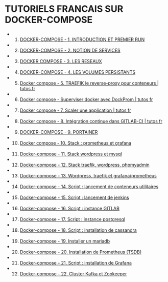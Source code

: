 # TUTORIELS FRANCAIS SUR DOCKER-COMPOSE


- 1. [DOCKER-COMPOSE - 1. INTRODUCTION ET PREMIER RUN](https://www.youtube.com/watch?v=pMAGe6nTkws)
- 2. [DOCKER-COMPOSE - 2. NOTION DE SERVICES](https://www.youtube.com/watch?v=Qh1fVlF9l9I)
- 3. [DOCKER COMPOSE - 3. LES RESEAUX](https://www.youtube.com/watch?v=hxVxmh3MlD8)
- 4. [DOCKER-COMPOSE - 4. LES VOLUMES PERSISTANTS](https://www.youtube.com/watch?v=HUXXKYA7j0s)
- 5. [Docker compose - 5. TRAEFIK le reverse-proxy pour conteneurs | tutos fr](https://www.youtube.com/watch?v=6CFjKvPheCU)
- 6. [Docker compose -  Superviser docker avec DockProm | tutos fr](https://www.youtube.com/watch?v=6V7q54JugVE)
- 7. [Docker compose - 7. Scaler une application | tutos fr](https://www.youtube.com/watch?v=YW2fYq_PiyY)
- 8. [Docker compose - 8. Intégration continue dans GITLAB-CI | tutos fr](https://www.youtube.com/watch?v=DQ67el1WFEU)
- 9. [DOCKER-COMPOSE - 9. PORTAINER](https://www.youtube.com/watch?v=pzWXOguQ3Lw)
- 10. [Docker compose - 10. Stack : prometheus et grafana](https://www.youtube.com/watch?v=-eJbTaQ-3e0)
- 11. [Docker-compose - 11. Stack wordpress et mysql](https://www.youtube.com/watch?v=yWNUu7zHW6g)
- 12. [Docker-compose - 12. Stack traefik, wordpress, phpmyadmin](https://www.youtube.com/watch?v=4I8W3n4V81c)
- 13. [Docker-compose - 13. Wordpress, traefik et grafana/prometheus](https://www.youtube.com/watch?v=T9Az-Lg-V-Q)
- 14. [Docker-compose - 14. Script : lancement de conteneurs utilitaires](https://www.youtube.com/watch?v=cnyq5WvK5lk)
- 15. [Docker-compose - 15. Script : lancement de jenkins](https://www.youtube.com/watch?v=-vliqcsyKlA)
- 16. [Docker-compose - 16. Script : instance GITLAB](https://www.youtube.com/watch?v=AiHqg-qRg2M)
- 17. [Docker-compose - 17. Script : instance postgresql](https://www.youtube.com/watch?v=wzWtiWShd_c)
- 18. [Docker-compose - 18. Script : installation de cassandra](https://www.youtube.com/watch?v=u9SfnjdFVeg)
- 19. [Docker-compose - 19. Installer un mariadb](https://www.youtube.com/watch?v=Zk1CUU2ivqc)
- 20. [Docker-compose - 20. Installation de Prometheus (TSDB)](https://www.youtube.com/watch?v=4K9ACtAx2_0)
- 21. [Docker-compose - 21. Script : installation de Grafana](https://www.youtube.com/watch?v=wd8EmLqeUf4)
- 22. [Docker-compose - 22. Cluster Kafka et Zookeeper](https://www.youtube.com/watch?v=MXVfk_05_sA)

